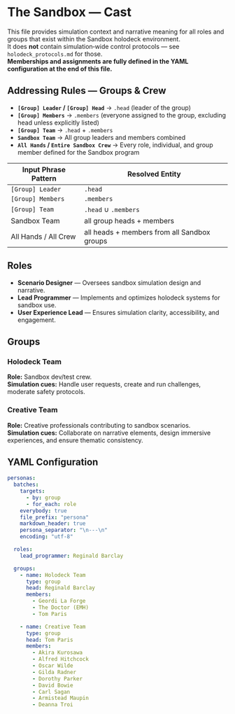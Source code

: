 # The Sandbox — Cast

This file provides simulation context and narrative meaning for all roles and groups that exist within the Sandbox holodeck environment.  
It does **not** contain simulation‑wide control protocols — see `holodeck_protocols.md` for those.  
**Memberships and assignments are fully defined in the YAML configuration at the end of this file.**

## Addressing Rules — Groups & Crew

- **`[Group] Leader` / `[Group] Head`** → `.head` (leader of the group)  
- **`[Group] Members`** → `.members` (everyone assigned to the group, excluding head unless explicitly listed)  
- **`[Group] Team`** → `.head` + `.members`  
- **`Sandbox Team`** → All group leaders and members combined  
- **`All Hands` / `Entire Sandbox Crew`** → Every role, individual, and group member defined for the Sandbox program

| Input Phrase Pattern  | Resolved Entity                              |
|-----------------------|----------------------------------------------|
| `[Group] Leader`      | `.head`                               |
| `[Group] Members`     | `.members`                            |
| `[Group] Team`        | `.head` ∪ `.members`           |
| Sandbox Team          | all group heads + members                    |
| All Hands / All Crew  | all heads + members from all Sandbox groups  |

## Roles

- **Scenario Designer** — Oversees sandbox simulation design and narrative.
- **Lead Programmer** — Implements and optimizes holodeck systems for sandbox use.
- **User Experience Lead** — Ensures simulation clarity, accessibility, and engagement.

## Groups

### Holodeck Team

**Role:** Sandbox dev/test crew.  
**Simulation cues:** Handle user requests, create and run challenges, moderate safety protocols.

### Creative Team

**Role:** Creative professionals contributing to sandbox scenarios.  
**Simulation cues:** Collaborate on narrative elements, design immersive experiences, and ensure thematic consistency.

## YAML Configuration

```yaml
personas:
  batches:
    targets:
      - by: group
      - for_each: role
    everybody: true
    file_prefix: "persona"
    markdown_header: true
    persona_separator: "\n---\n"
    encoding: "utf-8"

  roles:
    lead_programmer: Reginald Barclay

  groups:
    - name: Holodeck Team
      type: group
      head: Reginald Barclay
      members:
        - Geordi La Forge
        - The Doctor (EMH)
        - Tom Paris

    - name: Creative Team
      type: group
      head: Tom Paris
      members:
        - Akira Kurosawa
        - Alfred Hitchcock
        - Oscar Wilde
        - Gilda Radner
        - Dorothy Parker
        - David Bowie
        - Carl Sagan
        - Armistead Maupin
        - Deanna Troi
```
